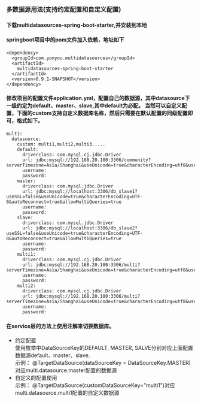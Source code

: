 ### 多数据源用法(支持约定配置和自定义配置)
#### 下载multidatasources-spring-boot-starter,并安装到本地
#### springboot项目中的pom文件加入依赖，地址如下
  ```
  <dependency>
    <groupId>com.yonyou.multidatasources</groupId>
    <artifactId>
      multidatasources-spring-boot-starter
    </artifactId>
    <version>0.9.1-SNAPSHOT</version>
  </dependency>
  ```
#### 修改项目的配置文件application.yml，配置自己的数据源，其中datasource下一级约定为default、master、slave,其中default为必配。 当然可以自定义配置，下面的custom支持自定义数据库名称，然后只需要在默认配置的同级配置即可，格式如下。
  ```
  multi: 
    datasource:
      custom: multi1,multi2,multi3.....
      default:
        driverclass: com.mysql.cj.jdbc.Driver
        url: jdbc:mysql://192.168.20.100:3306/community?serverTimezone=Asia/Shanghai&useUnicode=true&characterEncoding=utf8&useSSL=false&allowPublicKeyRetrieval=true
        username: 
        password: 
      master:
        driverclass: com.mysql.jdbc.Driver
        url: jdbc:mysql://localhost:3306/db_slave1?useSSL=false&useUnicode=true&characterEncoding=UTF-8&autoReconnect=true&allowMultiQueries=true
        username: 
        password: 
      slave:
        driverclass: com.mysql.jdbc.Driver
        url: jdbc:mysql://localhost:3306/db_slave2?useSSL=false&useUnicode=true&characterEncoding=UTF-8&autoReconnect=true&allowMultiQueries=true
        username: 
        password: 
      multi1: 
        driverclass: com.mysql.cj.jdbc.Driver
        url: jdbc:mysql://192.168.20.100:3306/multi?serverTimezone=Asia/Shanghai&useUnicode=true&characterEncoding=utf8&useSSL=false&allowPublicKeyRetrieval=true
        username: 
        password: 
      multi2: 
        driverclass: com.mysql.cj.jdbc.Driver
        url: jdbc:mysql://192.168.20.100:3306/multi?serverTimezone=Asia/Shanghai&useUnicode=true&characterEncoding=utf8&useSSL=false&allowPublicKeyRetrieval=true
        username: 
        password: 
  ```
#### 在service层的方法上使用注解来切换数据库。
   + 约定配置   
     使用枚举中DataSourceKey的DEFAULT, MASTER, SALVE分别对应上面配置数据源default、master、slave.   
     示例： @TargetDataSource(dataSourceKey = DataSourceKey.MASTER)对应multi.datasource.master配置的数据源
   + 自定义的配置使用   
     示例： @TargetDataSource(customDataSourceKey="multi1")对应multi.datasource.multi1配置的自定义数据源
